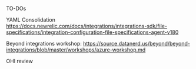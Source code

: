 TO-DOs

YAML Consolidation
https://docs.newrelic.com/docs/integrations/integrations-sdk/file-specifications/integration-configuration-file-specifications-agent-v180

Beyond integrations workshop: https://source.datanerd.us/beyond/beyond-integrations/blob/master/workshops/azure-workshop.md

OHI review


